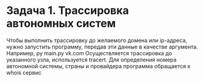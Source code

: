 # Задача 1. Трассировка автономных систем
Чтобы выполнить трассировку до желаемого домена или ip-адреса, нужно запустить программу, передав эти данные в качестве аргумента. Например, py main.py vk.com
Осуществляется трассировка до указанного узла, используется tracert. Для определения номера автономной системы, страны и провайдера программа обращается к whois сервис